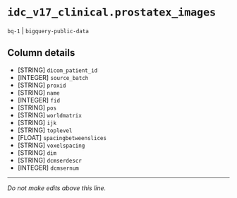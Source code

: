 # `idc_v17_clinical.prostatex_images`
`bq-1` | `bigquery-public-data`

## Column details
* [STRING]    `dicom_patient_id`
* [INTEGER]   `source_batch`
* [STRING]    `proxid`
* [STRING]    `name`
* [INTEGER]   `fid`
* [STRING]    `pos`
* [STRING]    `worldmatrix`
* [STRING]    `ijk`
* [STRING]    `toplevel`
* [FLOAT]     `spacingbetweenslices`
* [STRING]    `voxelspacing`
* [STRING]    `dim`
* [STRING]    `dcmserdescr`
* [INTEGER]   `dcmsernum`

-------------------------------------------------------------------------------
*Do not make edits above this line.*
